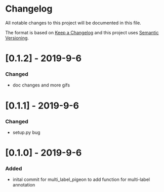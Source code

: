 # Changelog
All notable changes to this project will be documented in this file.

The format is based on [Keep a Changelog](http://keepachangelog.com/en/1.0.0/) and this project uses [Semantic Versioning](http://semver.org/).

# [0.1.2] - 2019-9-6
### Changed
 - doc changes and more gifs

# [0.1.1] - 2019-9-6
### Changed
 - setup.py bug

# [0.1.0] - 2019-9-6
### Added
 - inital commit for multi_label_pigeon to add function for multi-label annotation
